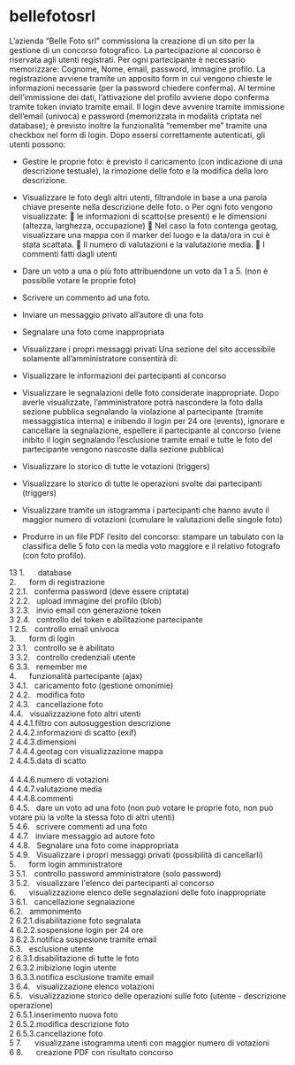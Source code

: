# bellefotosrl

L’azienda “Belle Foto srl” commissiona la creazione di un sito per la gestione di un concorso fotografico.
La partecipazione al concorso è riservata agli utenti registrati.
Per ogni partecipante è necessario memorizzare: Cognome, Nome, email, password, immagine profilo.
La registrazione avviene tramite un apposito form in cui vengono chieste le informazioni necessarie (per la
password chiedere conferma). Al termine dell’immissione dei dati, l’attivazione del profilo avviene dopo
conferma tramite token inviato tramite email.
Il login deve avvenire tramite immissione dell’email (univoca) e password (memorizzata in modalità criptata
nel database); è previsto inoltre la funzionalità “remember me” tramite una checkbox nel form di login.
Dopo essersi correttamente autenticati, gli utenti possono:
- Gestire le proprie foto: è previsto il caricamento (con indicazione di una descrizione testuale), la
rimozione delle foto e la modifica della loro descrizione.
- Visualizzare le foto degli altri utenti, filtrandole in base a una parola chiave presente nella
descrizione delle foto.
o Per ogni foto vengono visualizzate:
 le informazioni di scatto(se presenti) e le dimensioni (altezza, larghezza,
occupazione)
 Nel caso la foto contenga geotag, visualizzare una mappa con il marker del luogo e
la data/ora in cui è stata scattata.
 Il numero di valutazioni e la valutazione media.
 I commenti fatti dagli utenti

- Dare un voto a una o più foto attribuendone un voto da 1 a 5. (non è possibile votare le proprie
foto)
- Scrivere un commento ad una foto.
- Inviare un messaggio privato all’autore di una foto
- Segnalare una foto come inappropriata
- Visualizzare i propri messaggi privati
Una sezione del sito accessibile solamente all’amministratore consentirà di:
- Visualizzare le informazioni dei partecipanti al concorso
- Visualizzare le segnalazioni delle foto considerate inappropriate. Dopo averle visualizzate,
l’amministratore potrà nascondere la foto dalla sezione pubblica segnalando la violazione al
partecipante (tramite messaggistica interna) e inibendo il login per 24 ore (events), ignorare e
cancellare la segnalazione, espellere il partecipante al concorso (viene inibito il login segnalando
l’esclusione tramite email e tutte le foto del partecipante vengono nascoste dalla sezione pubblica)
- Visualizzare lo storico di tutte le votazioni (triggers)
- Visualizzare lo storico di tutte le operazioni svolte dai partecipanti (triggers)
- Visualizzare tramite un istogramma i partecipanti che hanno avuto il maggior numero di votazioni
(cumulare le valutazioni delle singole foto)
- Produrre in un file PDF l’esito del concorso: stampare un tabulato con la classifica delle 5 foto con la
media voto maggiore e il relativo fotografo (con foto profilo).




13	1.      database<br/>
	  2.      form di registrazione<br/>
2	    2.1.   conferma password (deve essere criptata)<br/>
2	    2.2.   upload immagine del profilo (blob)<br/>
3	    2.3.   invio email con generazione token<br/>
3	    2.4.   controllo del token e abilitazione partecipante<br/>
1	    2.5.   controllo email univoca<br/>
	  3.      form di login<br/>
2	    3.1.   controllo se è abilitato<br/>
3	    3.2.   controllo credenziali utente<br/>
6	    3.3.   remember me<br/>
	4.      funzionalità partecipante (ajax)<br/>
3	    4.1.   caricamento foto (gestione omonimie)<br/>
2	    4.2.   modifica foto<br/>
2	    4.3.   cancellazione foto<br/>
	    4.4.   visualizzazione foto altri utenti<br/>
4	      4.4.1.filtro con autosuggestion descrizione<br/>
2	      4.4.2.informazioni di scatto (exif)<br/>
2	      4.4.3.dimensioni<br/>
7	      4.4.4.geotag con visualizzazione mappa<br/>
2	      4.4.5.data di scatto<br/><br/>
4	      4.4.6.numero di votazioni<br/>
4	      4.4.7.valutazione media<br/>
4	      4.4.8.commenti<br/>
6	  4.5.   dare un voto ad una foto (non può votare le proprie foto, non può votare più la volte la stessa foto di altri utenti)<br/>
5	  4.6.   scrivere commenti ad una foto<br/>
4	  4.7.   inviare messaggio ad autore foto<br/>
4	  4.8.   Segnalare una foto come inappropriata<br/>
5	  4.9.   Visualizzare i propri messaggi privati (possibilità di cancellarli)<br/>
	  5.      form login amministratore<br/>
3	  5.1.   controllo password amministratore (solo password)<br/>
3	  5.2.   visualizzare l'elenco dei partecipanti al concorso<br/>
	  6.      visualizzazione elenco delle segnalazioni delle foto inappropriate<br/>
3	  6.1.   cancellazione segnalazione<br/>
	  6.2.   ammonimento<br/>
2	    6.2.1.disabilitazione foto segnalata<br/>
4	    6.2.2.sospensione login per 24 ore<br/>
3	    6.2.3.notifica sospesione tramite email<br/>
	  6.3.   esclusione utente<br/>
2	    6.3.1.disabilitazione di tutte le foto<br/>
2	    6.3.2.inibizione login utente<br/>
3	    6.3.3.notifica esclusione tramite email<br/>
3	  6.4.   visualizzazione elenco votazioni<br/>
	  6.5.   visualizzazione storico delle operazioni sulle foto (utente - descrizione operazione)<br/>
2   	6.5.1.inserimento nuova foto<br/>
2	    6.5.2.modifica descrizione foto<br/>
2	    6.5.3.cancellazione foto<br/>
5	  7.      visualizzane istogramma utenti con maggior numero di votazioni<br/>
6 	8.      creazione PDF con risultato concorso<br/>
